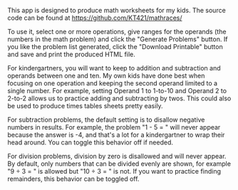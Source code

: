 This app is designed to produce math worksheets for my kids. The source code can be found at https://github.com/KT421/mathraces/

To use it, select one or more operations, give ranges for the operands (the numbers in the math problem) and click the "Generate Problems" button. If you like the problem list generated, click the "Download Printable" button and save and print the produced HTML file. 

For kindergartners, you will want to keep to addition and subtraction and operands between one and ten. My own kids have done best when focusing on one operation and keeping the second operand limited to a single number. For example, setting Operand 1 to 1-to-10 and Operand 2 to 2-to-2 allows us to practice adding and subtracting by twos. This could also be used to produce times tables sheets pretty easily.

For subtraction problems, the default setting is to disallow negative numbers in results. For example, the problem "1 - 5 = " will never appear because the answer is -4, and that's a lot for a kindergartner to wrap their head around. You can toggle this behavior off if needed.

For division problems, division by zero is disallowed and will never appear. By default, only numbers that can be divided evenly are shown, for example "9 ÷ 3 = " is allowed but "10 ÷ 3 = " is not. If you want to practice finding remainders, this behavior can be toggled off. 